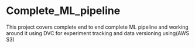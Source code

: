 # Complete_ML_pipeline
This project covers complete end to end complete ML pipeline and working around it using DVC for experiment tracking and data versioning using(AWS S3)
